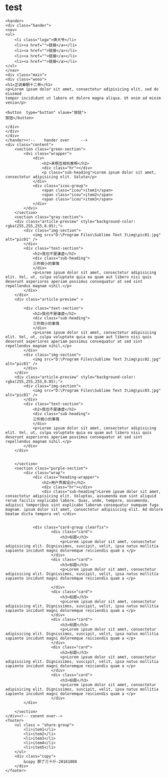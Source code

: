 # test
<!doctype html PUBLIC "-//W3C//DTD XHTML 1.0 Transitional//EN" "http://www.w3.org/TR/xhtml1/DTD/xhtml1-transitional.dtd">
<html lang="en">
<head>
	<meta charset="UTF-8">
	<title>Document</title>
	<link rel="stylesheet" href="D:\Program Files\Sublime Text 3\style\扁平化.css">
	
</head>
<body >
	
	<hander>
	<div class="hander">
	<nav>
	<ul>
		<li class="logo">焕大爷</li>
		<li><a href="">链接</a></li>
		<li><a href="">链接</a></li>
		<li><a href="">链接</a></li>
		<li><a href="">链接</a></li>
	</ul>
	</nav>
	<div class="main">
	<div class="wooo">
	<h1>正说秦朝十二帝</h1>
	<p>Lorem ipsum dolor sit amet, consectetur adipisicing elit, sed do eiusmod
	tempor incididunt ut labore et dolore magna aliqua. Ut enim ad minim venia</p>
	
	<button  type="button" vlaue="按钮">
	按钮</button>

	</div>
	</div>
	</div>
	</hander><!--    hander over     -->
	<div class="content">
		<section class="green-section">
			<dvi class="wrapper">
				<div>
					<h2>来啊互相伤害啊</h2>	
					<div class="hr"></div>
					<p class="sub-heading">Lorem ipsum dolor sit amet, consectetur adipisicing elit. Soluta</p>
				</div>
				<div class="icou-group">
					<span class="icou">item1</span>
					<span class="icou">item2</span>
					<span class="icou">item3</span>
				</div>
			</dvi>
		</section>
		<section class="gray-section">
		<div class="article-preview" style="background-color: rgba(255,255,255,0.05);">
			<div class="img-section">
				<img src="D:\Program Files\Sublime Text 3\img\pic01.jpg" alt="pic01" />
			</div>
			<div class="text-section">
				<h2>我也不是谦虚</h2>
				<div class="sub-heading">
				三件微小的事情
				</div>
				<p>Lorem ipsum dolor sit amet, consectetur adipisicing elit. Vel, ut, culpa voluptate quia ea quam aut libero nisi quis deserunt asperiores aperiam possimus consequatur at sed sint repellendus magnam nihil.</p>
			</div>
		</div>
		<div class="article-preview" >
			
			<div class="text-section">
				<h2>我也不是谦虚</h2>
				<div class="sub-heading">
				三件微小的事情
				</div>
				<p>Lorem ipsum dolor sit amet, consectetur adipisicing elit. Vel, ut, culpa voluptate quia ea quam aut libero nisi quis deserunt asperiores aperiam possimus consequatur at sed sint repellendus magnam nihil.</p>
			</div>
			<div class="img-section">
				<img src="D:\Program Files\Sublime Text 3\img\pic02.jpg" alt="pic01" />
			</div>
		</div>
		<div class="article-preview" style="background-color: rgba(255,255,255,0.05);">
			<div class="img-section">
				<img src="D:\Program Files\Sublime Text 3\img\pic03.jpg" alt="pic01" />
			</div>
			<div class="text-section">
				<h2>我也不是谦虚</h2>
				<div class="sub-heading">
				三件微小的事情
				</div>
				<p>Lorem ipsum dolor sit amet, consectetur adipisicing elit. Vel, ut, culpa voluptate quia ea quam aut libero nisi quis deserunt asperiores aperiam possimus consequatur at sed sint repellendus magnam nihil.</p>
			</div>
		</div>

			
		</section>
		<section class="purple-section">
			<div class="wrap">
				<div class="heading-wrapper">
					<h2>用户界面设计</h2>
					<div class="hr"></div>
					<div class="sub-heading">Lorem ipsum dolor sit amet, consectetur adipisicing elit. Voluptas, assumenda eum sint aliquid rerum facilis explicabo labore. Quas, unde, tempore, assumenda, adipisci temporibus sint explicabo laborum consequatur numquam fuga magnam. ipsum dolor sit amet, consectetur adipisicing elit. Ad dolore beatae dicta tempora vel </div>
				
			
				<div class="card-group clearfix">
						<div class="card">
							<h3>标题</h3>
							<p>Lorem ipsum dolor sit amet, consectetur adipisicing elit. Dignissimos, suscipit, velit, ipsa natus mollitia sapiente incidunt magni doloremque reiciendis quam a </p>
						</div>
						<div class="card">
							<h3>标题</h3>
							<p>Lorem ipsum dolor sit amet, consectetur adipisicing elit. Dignissimos, suscipit, velit, ipsa natus mollitia sapiente incidunt magni doloremque reiciendis quam a </p>
							
						</div>
						<div class="card">
							<h3>标题</h3>
							<p>Lorem ipsum dolor sit amet, consectetur adipisicing elit. Dignissimos, suscipit, velit, ipsa natus mollitia sapiente incidunt magni doloremque reiciendis quam a </p>
						</div>
						<div class="card">
							<h3>标题</h3>
							<p>Lorem ipsum dolor sit amet, consectetur adipisicing elit. Dignissimos, suscipit, velit, ipsa natus mollitia sapiente incidunt magni doloremque reiciendis quam a </p>
						</div>
						<div class="card">
							<h3>标题</h3>
							<p>Lorem ipsum dolor sit amet, consectetur adipisicing elit. Dignissimos, suscipit, velit, ipsa natus mollitia sapiente incidunt magni doloremque reiciendis quam a </p>
						</div>
						<div class="card">
							<h3>标题</h3>
							<p>Lorem ipsum dolor sit amet, consectetur adipisicing elit. Dignissimos, suscipit, velit, ipsa natus mollitia sapiente incidunt magni doloremque reiciendis quam a </p>
						</div>
			</div>
			
		</section>
	</div><!-- conent over-->
	<footer>
		<ul class = "share-group">
			<li>item1</li>
			<li>item2</li>
			<li>item3</li>
			<li>item4</li>
			<li>item5</li>
		</ul>
		<div class="copy">
			&copy 胖了三十斤-20161008
		</div>
	</footer>
	

</body>
</html>
